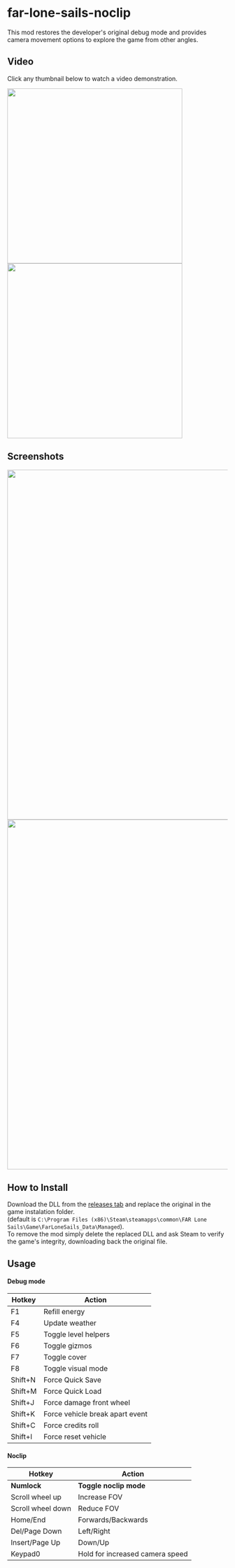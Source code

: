 # far-lone-sails-noclip
This mod restores the developer's original debug mode and provides camera movement options to explore the game from other angles.

## Video
Click any thumbnail below to watch a video demonstration.
<div>
    <a href="https://www.youtube.com/watch?v=du6Xyswwp-A"><img src="https://i.imgur.com/EaYtZ7C.png" width="400"></a>
    <a href="https://www.youtube.com/watch?v=6yTkCJAy4WA"><img src="https://i.imgur.com/350OSCW.png" width="400"></a>
</div>

## Screenshots
<div>
    <a href="http://yt.barichello.me"><img src="https://i.imgur.com/XyE60tq.png" width="800"></a>
    <a href="http://yt.barichello.me"><img src="https://i.imgur.com/pBfHQym.png" width="800"></a>
</div>

## How to Install
Download the DLL from the [releases tab](https://github.com/aBARICHELLO/far-lone-sails-noclip/releases) and replace the original in the game instalation folder.<br>
(default is `C:\Program Files (x86)\Steam\steamapps\common\FAR Lone Sails\Game\FarLoneSails_Data\Managed`).<br>
To remove the mod simply delete the replaced DLL and ask Steam to verify the game's integrity, downloading back the original file.

## Usage

#### Debug mode
Hotkey|Action
-|-
F1|Refill energy
F4|Update weather
F5|Toggle level helpers
F6|Toggle gizmos
F7|Toggle cover
F8|Toggle visual mode
Shift+N|Force Quick Save
Shift+M|Force Quick Load
Shift+J|Force damage front wheel
Shift+K|Force vehicle break apart event
Shift+C|Force credits roll
Shift+I|Force reset vehicle

#### Noclip
Hotkey|Action
-|-
**Numlock**|**Toggle noclip mode**
Scroll wheel up|Increase FOV
Scroll wheel down|Reduce FOV
Home/End|Forwards/Backwards
Del/Page Down|Left/Right
Insert/Page Up|Down/Up
Keypad0|Hold for increased camera speed

